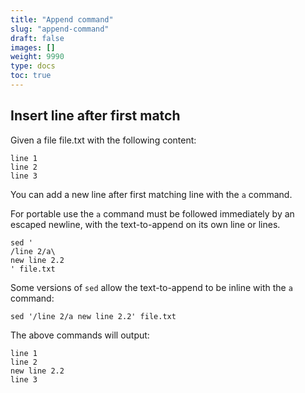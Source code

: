 ```yaml
---
title: "Append command"
slug: "append-command"
draft: false
images: []
weight: 9990
type: docs
toc: true
---
```


## Insert line after first match
Given a file file.txt with the following content:

    line 1
    line 2
    line 3

You can add a new line after first matching line with the `a` command.

For portable use the `a` command must be followed immediately by an escaped newline, with the text-to-append on its own line or lines.

    sed '
    /line 2/a\
    new line 2.2
    ' file.txt

<!-- if version [eq GNU sed] --> 

Some versions of `sed` allow the text-to-append to be inline with the `a` command:

    sed '/line 2/a new line 2.2' file.txt

<!-- end version if -->

The above commands will output:

    line 1
    line 2
    new line 2.2
    line 3


